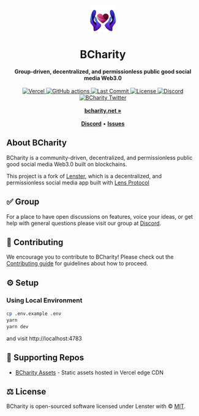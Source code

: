 <div align="center">
    <img src="public/logo.jpg" height="70" alt="BCharity Logo">
    <h1>BCharity</h1>
    <strong>Group-driven, decentralized, and permissionless public good social media Web3.0</strong>
</div>
<br>
<div align="center">
    <a href="https://vercel.com/bcharity?utm_source=BCharity&utm_campaign=oss">
        <img src="https://therealsujitk-vercel-badge.vercel.app/?app=bcharity" alt="Vercel">
    </a>
    <a href="https://deepsource.io/gh/BCharity-Net/SocialFi">
        <img src="https://deepsource.io/gl/bcharity/bcharity.svg/?label=active+issues&show_trend=true" alt="GitHub actions">
    </a>
    <a href="https://github.com/BCharity-Net/SocialFi">
        <img src="https://badgen.net/github/last-commit/bcharity/bcharity" alt="Last Commit">
    </a>
    <a href="https://github.com/BCharity-Net/SocialFi/blob/main/LICENSE">
        <img src="https://badgen.net/github/license/bcharity/bcharity" alt="License">
    </a>
    <a href="https://discord.gg/4vKS59q5kV">
        <img src="https://img.shields.io/discord/953679040722665512.svg?label=&logo=discord&logoColor=ffffff&color=7389D8&labelColor=6A7EC2" alt="Discord">
    </a>
    <a href="https://twitter.com/bcharityfi">
        <img src="https://img.shields.io/twitter/follow/bcharityfi?label=bcharityfi&style=flat&logo=twitter&color=1DA1F2" alt="BCharity Twitter">
    </a>
</div>
<div align="center">
    <br>
    <a href="https://bcharity.net"><b>bcharity.net »</b></a>
    <br><br>
    <a href="https://discord.gg/4vKS59q5kV"><b>Discord</b></a>
    •
    <a href="https://github.com/BCharity-Net/SocialFi/issues"><b>Issues</b></a>
</div>

## About BCharity

BCharity is a community-driven, decentralized, and permissionless public good social media Web3.0 built on blockchains.

This project is a fork of [Lenster](https://github.com/lensterxyz/lenster), which is a decentralized, and permissionless social media app built with [Lens Protocol](https://lens.xyz/)

## ✅ Group

For a place to have open discussions on features, voice your ideas, or get help with general questions please visit our group at [Discord](https://discord.gg/4vKS59q5kV).

## 🤝 Contributing

We encourage you to contribute to BCharity! Please check out the [Contributing guide](CONTRIBUTING.md) for guidelines about how to proceed.

## ⚙️ Setup

### Using Local Environment

```sh
cp .env.example .env
yarn
yarn dev
```

and visit http://localhost:4783

## 🤝 Supporting Repos

- [BCharity Assets](https://github.com/bcharity/assets) - Static assets hosted in Vercel edge CDN

## ⚖️ License

BCharity is open-sourced software licensed under Lenster with © [MIT](LICENSE).
